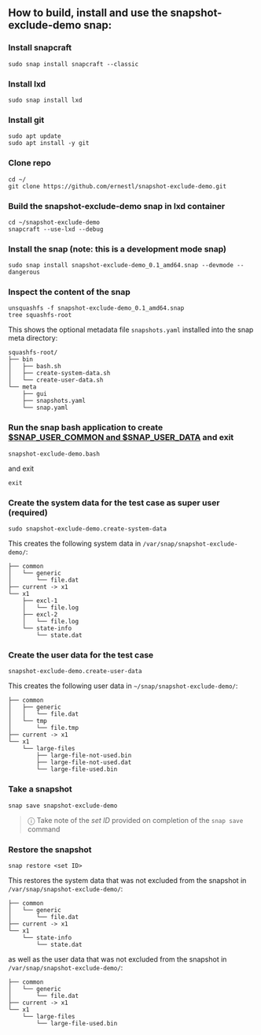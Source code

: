 ## How to build, install and use the snapshot-exclude-demo snap:

### Install snapcraft
```
sudo snap install snapcraft --classic
```
### Install lxd
```
sudo snap install lxd
```
### Install git
```
sudo apt update
sudo apt install -y git
```
### Clone repo
```
cd ~/
git clone https://github.com/ernestl/snapshot-exclude-demo.git
```
### Build the snapshot-exclude-demo snap in lxd container
```
cd ~/snapshot-exclude-demo
snapcraft --use-lxd --debug
```
### Install the snap (note: this is a development mode snap)
```
sudo snap install snapshot-exclude-demo_0.1_amd64.snap --devmode --dangerous
```
### Inspect the content of the snap
```
unsquashfs -f snapshot-exclude-demo_0.1_amd64.snap
tree squashfs-root
```
This shows the optional metadata file `snapshots.yaml` installed into the snap meta directory:
```
squashfs-root/
├── bin
│   ├── bash.sh
│   ├── create-system-data.sh
│   └── create-user-data.sh
└── meta
    ├── gui
    ├── snapshots.yaml
    └── snap.yaml
```

### Run the snap bash application to create [$SNAP_USER_COMMON and $SNAP_USER_DATA](https://snapcraft.io/docs/data-locations) and exit
```
snapshot-exclude-demo.bash
```
and exit
```
exit
```

### Create the system data for the test case as super user (required)
```
sudo snapshot-exclude-demo.create-system-data
```
This creates the following system data in `/var/snap/snapshot-exclude-demo/`:
```
├── common
│   └── generic
│       └── file.dat
├── current -> x1
└── x1
    ├── excl-1
    │   └── file.log
    ├── excl-2
    │   └── file.log
    └── state-info
        └── state.dat
```
### Create the user data for the test case
```
snapshot-exclude-demo.create-user-data
```
This creates the following user data in `~/snap/snapshot-exclude-demo/`:
```
├── common
│   ├── generic
│   │   └── file.dat
│   └── tmp
│       └── file.tmp
├── current -> x1
└── x1
    └── large-files
        ├── large-file-not-used.bin
        ├── large-file-not-used.dat
        └── large-file-used.bin
```
### Take a snapshot
```
snap save snapshot-exclude-demo
```
> ⓘ  Take note of the *set ID* provided on completion of the `snap save` command

### Restore the snapshot
```
snap restore <set ID>
```
This restores the system data that was not excluded from the snapshot in `/var/snap/snapshot-exclude-demo/`:
```
├── common
│   └── generic
│       └── file.dat
├── current -> x1
└── x1
    └── state-info
        └── state.dat
```
as well as the user data that was not excluded from the snapshot in `/var/snap/snapshot-exclude-demo/`:
```
├── common
│   └── generic
│       └── file.dat
├── current -> x1
└── x1
    └── large-files
        └── large-file-used.bin
```
